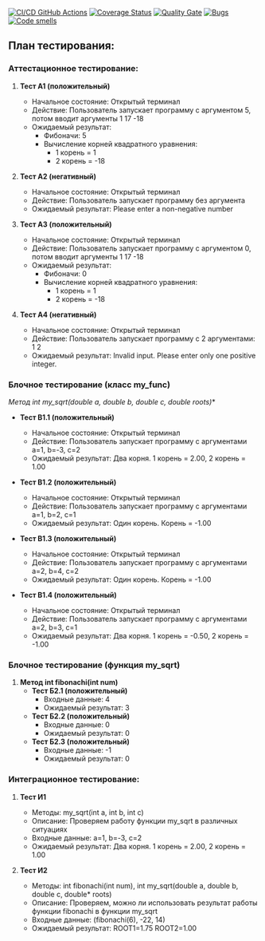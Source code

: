 [![CI/CD GitHub Actions](https://github.com/valerap97/ctest/actions/workflows/test-action.yml/badge.svg)](https://github.com/valerap97/ctest/actions/workflows/test-action.yml)
[![Coverage Status](https://coveralls.io/repos/github/valerap97/ctest/badge.svg?branch=main)](https://coveralls.io/github/valerap97/ctest?branch=main)
[![Quality Gate](https://sonarcloud.io/api/project_badges/measure?project=DenisTerehin_ctest&metric=alert_status)](https://sonarcloud.io/dashboard?id=valerap97_ctest)
[![Bugs](https://sonarcloud.io/api/project_badges/measure?project=valerap97_ctest&metric=bugs)](https://sonarcloud.io/summary/new_code?id=valerap97_ctest)
[![Code smells](https://sonarcloud.io/api/project_badges/measure?project=valerap97_ctest&metric=code_smells)](https://sonarcloud.io/dashboard?id=valerap97_ctest)
## План тестирования:

### Аттестационное тестирование:

1. **Тест А1 (положительный)**
   - Начальное состояние: Открытый терминал
   - Действие: Пользователь запускает программу с аргументом 5, потом вводит аргументы 1 17 -18
   - Ожидаемый результат:
     - Фибоначи: 5
     - Вычисление корней квадратного уравнения:
       - 1 корень = 1
       - 2 корень = -18

2. **Тест А2 (негативный)**
   - Начальное состояние: Открытый терминал
   - Действие: Пользователь запускает программу без аргумента
   - Ожидаемый результат: Please enter a non-negative number

3. **Тест А3 (положительный)**
   - Начальное состояние: Открытый терминал
   - Действие: Пользователь запускает программу с аргументом 0, потом вводит аргументы 1 17 -18
   - Ожидаемый результат:
     - Фибоначи: 0
     - Вычисление корней квадратного уравнения:
       - 1 корень = 1
       - 2 корень = -18

4. **Тест А4 (негативный)**
   - Начальное состояние: Открытый терминал
   - Действие: Пользователь запускает программу с 2 аргументами: 1 2
   - Ожидаемый результат: Invalid input. Please enter only one positive integer.

### Блочное тестирование (класс my_func)

**Метод int my_sqrt(double a, double b, double c, double* roots)**

- **Тест B1.1 (положительный)**
  - Начальное состояние: Открытый терминал
  - Действие: Пользователь запускает программу с аргументами a=1, b=-3, c=2
  - Ожидаемый результат: Два корня. 1 корень = 2.00, 2 корень = 1.00

- **Тест B1.2 (положительный)**
  - Начальное состояние: Открытый терминал
  - Действие: Пользователь запускает программу с аргументами a=1, b=2, c=1
  - Ожидаемый результат: Один корень. Корень = -1.00

- **Тест B1.3 (положительный)**
  - Начальное состояние: Открытый терминал
  - Действие: Пользователь запускает программу с аргументами a=2, b=4, c=2
  - Ожидаемый результат: Один корень. Корень = -1.00

- **Тест B1.4 (положительный)**
  - Начальное состояние: Открытый терминал
  - Действие: Пользователь запускает программу с аргументами a=2, b=3, c=1
  - Ожидаемый результат: Два корня. 1 корень = -0.50, 2 корень = -1.00

### Блочное тестирование (функция my_sqrt)

1. **Метод int fibonachi(int num)**
   - **Тест Б2.1 (положительный)**
     - Входные данные: 4
     - Ожидаемый результат: 3
   - **Тест Б2.2 (положительный)**
     - Входные данные: 0
     - Ожидаемый результат: 0
   - **Тест Б2.3 (положительный)**
     - Входные данные: -1
     - Ожидаемый результат: 0

### Интеграционное тестирование:

1. **Тест И1**
   - Методы: my_sqrt(int a, int b, int c)
   - Описание: Проверяем работу функции my_sqrt в различных ситуациях
   - Входные данные: a=1, b=-3, c=2
   - Ожидаемый результат: Два корня. 1 корень = 2.00, 2 корень = 1.00

2. **Тест И2**
   - Методы: int fibonachi(int num), int my_sqrt(double a, double b, double c, double* roots)
   - Описание: Проверяем, можно ли использовать результат работы функции fibonachi в функции my_sqrt
   - Входные данные: (fibonachi(6), -22, 14)
   - Ожидаемый результат: ROOT1=1.75 ROOT2=1.00
